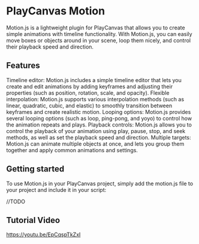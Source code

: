 # PlayCanvas Motion
Motion.js is a lightweight plugin for PlayCanvas that allows you to create simple animations with timeline functionality. With Motion.js, you can easily move boxes or objects around in your scene, loop them nicely, and control their playback speed and direction.

## Features
Timeline editor: Motion.js includes a simple timeline editor that lets you create and edit animations by adding keyframes and adjusting their properties (such as position, rotation, scale, and opacity).
Flexible interpolation: Motion.js supports various interpolation methods (such as linear, quadratic, cubic, and elastic) to smoothly transition between keyframes and create realistic motion.
Looping options: Motion.js provides several looping options (such as loop, ping-pong, and yoyo) to control how the animation repeats and plays.
Playback controls: Motion.js allows you to control the playback of your animation using play, pause, stop, and seek methods, as well as set the playback speed and direction.
Multiple targets: Motion.js can animate multiple objects at once, and lets you group them together and apply common animations and settings.

## Getting started
To use Motion.js in your PlayCanvas project, simply add the motion.js file to your project and include it in your script:

//TODO

## Tutorial Video
https://youtu.be/EpCqspTkZxI
